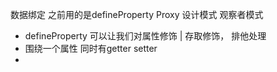 数据绑定 之前用的是defineProperty Proxy
设计模式 观察者模式  

- defineProperty 可以让我们对属性修饰 | 存取修饰， 排他处理
- 围绕一个属性 同时有getter  setter 
- 